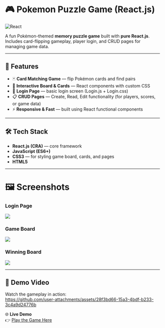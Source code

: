 # 🎮 Pokemon Puzzle Game (React.js)

![React](https://img.shields.io/badge/React-20232A?style=for-the-badge&logo=react&logoColor=61DAFB)


A fun Pokémon-themed **memory puzzle game** built with **pure React.js**.  
Includes card-flipping gameplay, player login, and CRUD pages for managing game data.

---

## 🚀 Features
- 🃏 **Card Matching Game** — flip Pokémon cards and find pairs
- 🎨 **Interactive Board & Cards** — React components with custom CSS
- 👤 **Login Page** — basic login screen (Login.js + Login.css)
- 📋 **CRUD Pages** — Create, Read, Edit functionality (for players, scores, or game data)
- ⚡ **Responsive & Fast** — built using React functional components

---

## 🛠️ Tech Stack
- **React.js (CRA)** — core framework
- **JavaScript (ES6+)**
- **CSS3** — for styling game board, cards, and pages
- **HTML5**

---
# 🖼️ Screenshots
### Login Page
<img src="https://github.com/user-attachments/assets/066711ad-bc47-475b-ae94-0a83055dd2cf" style="max-width:500px;"/>

### Game Board
<img src="https://github.com/user-attachments/assets/2e6e0b3f-5fbd-43e3-85f1-07f02f0202d3" style="max-width:800px;"/>

### Winning Board
<img src="https://github.com/user-attachments/assets/b4c0a31c-f8d0-4bb2-8cb5-dba7ba113651" style="max-width:800px;"/>

---

## 🎥 Demo Video
Watch the gameplay in action:  
https://github.com/user-attachments/assets/28f3bd66-15a3-4bdf-b233-3c4a9d24776b

🌐 **Live Demo**  
👉 [Play the Game Here](https://codewithsami1234.github.io/Pokemon-puzzle-game/)
